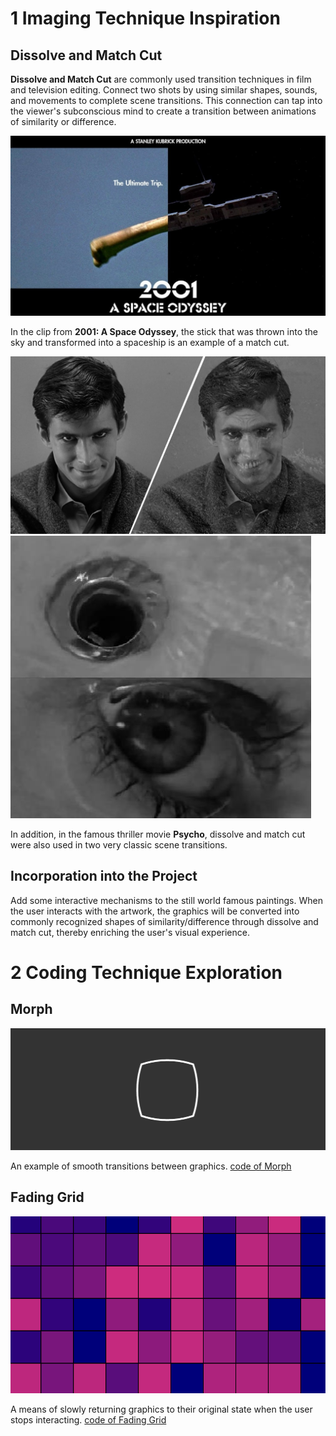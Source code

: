 # 1 Imaging Technique Inspiration
## Dissolve and Match Cut
**Dissolve and Match Cut** are commonly used transition techniques in film and television editing. Connect two shots by using similar shapes, sounds, and movements to complete scene transitions. This connection can tap into the viewer's subconscious mind to create a transition between animations of similarity or difference.

![2001: A Space Odyssey](readmeImages/2001_A_Space_Odyssey.jpeg)

In the clip from **2001: A Space Odyssey**, the stick that was thrown into the sky and transformed into a spaceship is an example of a match cut.

![psycho01](readmeImages/psycho01.jpg)
![psycho02](readmeImages/psycho02.jpg)

In addition, in the famous thriller movie **Psycho**, dissolve and match cut were also used in two very classic scene transitions.

## Incorporation into the Project
Add some interactive mechanisms to the still world famous paintings. When the user interacts with the artwork, the graphics will be converted into commonly recognized shapes of similarity/difference through dissolve and match cut, thereby enriching the user's visual experience.

# 2 Coding Technique Exploration
## Morph
![code of Morph](readmeImages/morph.png)

An example of smooth transitions between graphics.
[code of Morph](https://p5js.org/examples/motion-morph.html)

## Fading Grid
![Fading Grid](readmeImages/fading_grid.png)

A means of slowly returning graphics to their original state when the user stops interacting.
[code of Fading Grid](https://happycoding.io/tutorials/p5js/arrays/fading-grid)